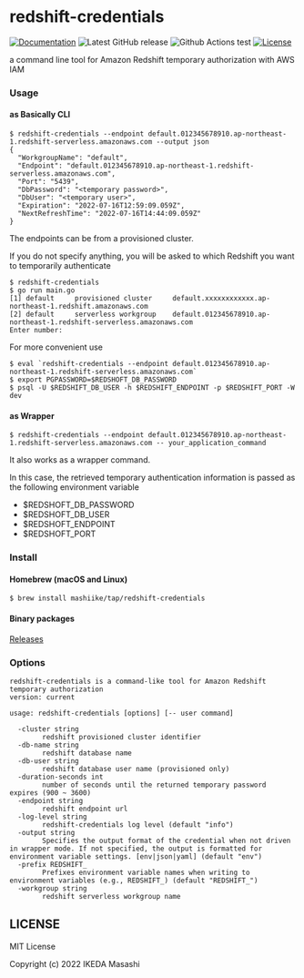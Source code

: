 # redshift-credentials

[![Documentation](https://godoc.org/github.com/mashiike/redshift-credentials?status.svg)](https://godoc.org/github.com/mashiike/redshift-credentials)
![Latest GitHub release](https://img.shields.io/github/release/mashiike/redshift-credentials.svg)
![Github Actions test](https://github.com/mashiike/redshift-credentials/workflows/Test/badge.svg?branch=main)
[![License](https://img.shields.io/badge/license-MIT-blue.svg)](https://github.com/mashiike/redshift-credentials/blob/master/LICENSE)

a command line tool for Amazon Redshift temporary authorization with AWS IAM 

### Usage 

#### as Basically CLI

```shell 
$ redshift-credentials --endpoint default.012345678910.ap-northeast-1.redshift-serverless.amazonaws.com --output json    
{
  "WorkgroupName": "default",
  "Endpoint": "default.012345678910.ap-northeast-1.redshift-serverless.amazonaws.com",
  "Port": "5439",
  "DbPassword": "<temporary password>",
  "DbUser": "<temporary user>",
  "Expiration": "2022-07-16T12:59:09.059Z",
  "NextRefreshTime": "2022-07-16T14:44:09.059Z"
}
```
The endpoints can be from a provisioned cluster.

If you do not specify anything, you will be asked to which Redshift you want to temporarily authenticate
```shell
$ redshift-credentials
$ go run main.go                                                                                               
[1] default     provisioned cluster     default.xxxxxxxxxxxx.ap-northeast-1.redshift.amazonaws.com
[2] default     serverless workgroup    default.012345678910.ap-northeast-1.redshift-serverless.amazonaws.com
Enter number: 
```

For more convenient use
```shell
$ eval `redshift-credentials --endpoint default.012345678910.ap-northeast-1.redshift-serverless.amazonaws.com`
$ export PGPASSWORD=$REDSHOFT_DB_PASSWORD
$ psql -U $REDSHIFT_DB_USER -h $REDSHIFT_ENDPOINT -p $REDSHIFT_PORT -W dev
```

#### as Wrapper


```shell 
$ redshift-credentials --endpoint default.012345678910.ap-northeast-1.redshift-serverless.amazonaws.com -- your_application_command    
```

It also works as a wrapper command.

In this case, the retrieved temporary authentication information is passed as the following environment variable

- $REDSHOFT_DB_PASSWORD
- $REDSHOFT_DB_USER 
- $REDSHOFT_ENDPOINT 
- $REDSHOFT_PORT


### Install 
#### Homebrew (macOS and Linux)

```console
$ brew install mashiike/tap/redshift-credentials
```
#### Binary packages

[Releases](https://github.com/mashiike/redshift-credentials/releases)

### Options 

```
redshift-credentials is a command-like tool for Amazon Redshift temporary authorization
version: current

usage: redshift-credentials [options] [-- user command]

  -cluster string
        redshift provisioned cluster identifier
  -db-name string
        redshift database name
  -db-user string
        redshift database user name (provisioned only)
  -duration-seconds int
        number of seconds until the returned temporary password expires (900 ~ 3600)
  -endpoint string
        redshift endpoint url
  -log-level string
        redshift-credentials log level (default "info")
  -output string
        Specifies the output format of the credential when not driven in wrapper mode. If not specified, the output is formatted for environment variable settings. [env|json|yaml] (default "env")
  -prefix REDSHIFT_
        Prefixes environment variable names when writing to environment variables (e.g., REDSHIFT_) (default "REDSHIFT_")
  -workgroup string
        redshift serverless workgroup name
```

## LICENSE

MIT License

Copyright (c) 2022 IKEDA Masashi
